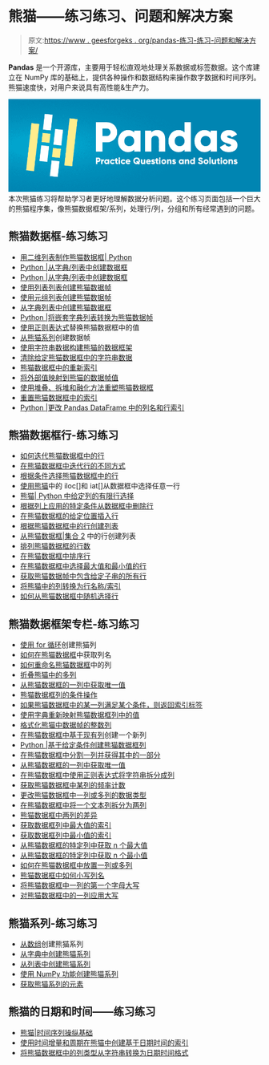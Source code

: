 # 熊猫——练习练习、问题和解决方案

> 原文:[https://www . geesforgeks . org/pandas-练习-练习-问题和解决方案/](https://www.geeksforgeeks.org/pandas-practice-excercises-questions-and-solutions/)

**Pandas** 是一个开源库，主要用于轻松直观地处理关系数据或标签数据。这个库建立在 NumPy 库的基础上，提供各种操作和数据结构来操作数字数据和时间序列。熊猫速度快，对用户来说具有高性能&生产力。

![Pandas-Practice-Exercises pandas-questions-solutions](img/74955627bb530553d532e5b95d4440c4.png)
本次熊猫练习将帮助学习者更好地理解数据分析问题。这个练习页面包括一个巨大的熊猫程序集，像熊猫数据框架/系列，处理行/列，分组和所有经常遇到的问题。

## 熊猫数据框-练习练习

*   [用二维列表制作熊猫数据框| Python](https://www.geeksforgeeks.org/make-a-pandas-dataframe-with-two-dimensional-list-python/)
*   [Python |从字典/列表中创建数据框](https://www.geeksforgeeks.org/python-creating-dataframe-from-dict-of-narray-lists/)
*   [Python |从字典/列表中创建数据框](https://www.geeksforgeeks.org/python-creating-dataframe-from-dict-of-narray-lists/)
*   [使用列表列表创建熊猫数据帧](https://www.geeksforgeeks.org/creating-pandas-dataframe-using-list-of-lists/)
*   [使用元组列表创建熊猫数据帧](https://www.geeksforgeeks.org/creating-a-pandas-dataframe-using-list-of-tuples/)
*   [从字典列表中创建熊猫数据框](https://www.geeksforgeeks.org/create-a-pandas-dataframe-from-list-of-dicts/)
*   [Python |将嵌套字典列表转换为熊猫数据帧](https://www.geeksforgeeks.org/python-convert-list-of-nested-dictionary-into-pandas-dataframe/)
*   [使用正则表达式](https://www.geeksforgeeks.org/replace-values-in-pandas-dataframe-using-regex/)替换熊猫数据框中的值
*   [从熊猫系列](https://www.geeksforgeeks.org/creating-a-dataframe-from-pandas-series/)创建数据帧
*   [使用字符串数据构建熊猫的数据框架](https://www.geeksforgeeks.org/construct-a-dataframe-in-pandas-using-string-data/)
*   [清除给定熊猫数据框中的字符串数据](https://www.geeksforgeeks.org/clean-the-string-data-in-the-given-pandas-dataframe/)
*   [熊猫数据框中的重新索引](https://www.geeksforgeeks.org/reindexing-in-pandas-dataframe/)
*   [将外部值映射到熊猫的数据帧值](https://www.geeksforgeeks.org/mapping-external-values-to-dataframe-values-in-pandas/)
*   [使用堆叠、拆堆和融化方法重塑熊猫数据框](https://www.geeksforgeeks.org/reshape-a-pandas-dataframe-using-stackunstack-and-melt-method/)
*   [重置熊猫数据框中的索引](https://www.geeksforgeeks.org/reset-index-in-pandas-dataframe/)
*   [Python |更改 Pandas DataFrame 中的列名和行索引](https://www.geeksforgeeks.org/python-change-column-names-and-row-indexes-in-pandas-dataframe/)

## 熊猫数据框行-练习练习

*   [如何迭代熊猫数据框中的行](https://www.geeksforgeeks.org/how-to-iterate-over-rows-in-pandas-dataframe/)
*   [在熊猫数据框中迭代行的不同方式](https://www.geeksforgeeks.org/different-ways-to-iterate-over-rows-in-pandas-dataframe/)
*   [根据条件选择熊猫数据框中的行](https://www.geeksforgeeks.org/selecting-rows-in-pandas-dataframe-based-on-conditions/)
*   [使用熊猫](https://www.geeksforgeeks.org/select-any-row-from-a-dataframe-using-iloc-and-iat-in-pandas/)中的 iloc[]和 iat[]从数据框中选择任意一行
*   [熊猫| Python 中给定列的有限行选择](https://www.geeksforgeeks.org/limited-rows-selection-with-given-column-in-pandas-python/)
*   [根据列上应用的特定条件从数据框中删除行](https://www.geeksforgeeks.org/drop-rows-from-the-dataframe-based-on-certain-condition-applied-on-a-column/)
*   [在熊猫数据框的给定位置插入行](https://www.geeksforgeeks.org/insert-row-at-given-position-in-pandas-dataframe/)
*   [根据熊猫数据框中的行创建列表](https://www.geeksforgeeks.org/create-a-list-from-rows-in-pandas-dataframe/)
*   [从熊猫数据框|集合 2](https://www.geeksforgeeks.org/create-a-list-from-rows-in-pandas-dataframe-set-2/) 中的行创建列表
*   [排列熊猫数据框的行数](https://www.geeksforgeeks.org/ranking-rows-of-pandas-dataframe/)
*   [在熊猫数据框中排序行](https://www.geeksforgeeks.org/sorting-rows-in-pandas-dataframe/)
*   [在熊猫数据框中选择最大值和最小值的行](https://www.geeksforgeeks.org/select-row-with-maximum-and-minimum-value-in-pandas-dataframe/)
*   [获取熊猫数据帧中包含给定子串的所有行](https://www.geeksforgeeks.org/get-all-rows-in-a-pandas-dataframe-containing-given-substring/)
*   [将熊猫中的列转换为行名称/索引](https://www.geeksforgeeks.org/convert-a-column-to-row-name-index-in-pandas/)
*   [如何从熊猫数据框中随机选择行](https://www.geeksforgeeks.org/how-to-randomly-select-rows-from-pandas-dataframe/)

## 熊猫数据框架专栏-练习练习

*   [使用 for 循环](https://www.geeksforgeeks.org/create-a-pandas-column-using-for-loop/)创建熊猫列
*   [如何在熊猫数据框](https://www.geeksforgeeks.org/how-to-get-column-names-in-pandas-dataframe/)中获取列名
*   [如何重命名熊猫数据框](https://www.geeksforgeeks.org/how-to-rename-columns-in-pandas-dataframe/)中的列
*   [折叠熊猫中的多列](https://www.geeksforgeeks.org/collapse-multiple-columns-in-pandas/)
*   [从熊猫数据框的一列中获取唯一值](https://www.geeksforgeeks.org/get-unique-values-from-a-column-in-pandas-dataframe/)
*   [熊猫数据框列的条件操作](https://www.geeksforgeeks.org/conditional-operation-on-pandas-dataframe-columns/)
*   [如果熊猫数据框中的某一列满足某个条件，则返回索引标签](https://www.geeksforgeeks.org/return-the-index-label-if-some-condition-is-satisfied-over-a-column-in-pandas-dataframe/)
*   [使用字典重新映射熊猫数据框列中的值](https://www.geeksforgeeks.org/using-dictionary-to-remap-values-in-pandas-dataframe-columns/)
*   [格式化熊猫中数据帧的整数列](https://www.geeksforgeeks.org/formatting-integer-column-of-dataframe-in-pandas/)
*   [在熊猫数据框中基于现有列](https://www.geeksforgeeks.org/create-a-new-column-in-pandas-dataframe-based-on-the-existing-columns/)创建一个新列
*   [Python |基于给定条件创建熊猫数据框列](https://www.geeksforgeeks.org/python-creating-a-pandas-dataframe-column-based-on-a-given-condition/)
*   [在熊猫数据框中分割一列并获得其中的一部分](https://www.geeksforgeeks.org/split-a-column-in-pandas-dataframe-and-get-part-of-it/)
*   [从熊猫数据框的一列中获取唯一值](https://www.geeksforgeeks.org/getting-unique-values-from-a-column-in-pandas-dataframe/)
*   [在熊猫数据框中使用正则表达式将字符串拆分成列](http://geeksforgeeks.org/split-a-string-into-columns-using-regex-in-pandas-dataframe/)
*   [获取熊猫数据框中某列的频率计数](https://www.geeksforgeeks.org/getting-frequency-counts-of-a-columns-in-pandas-dataframe/)
*   [更改熊猫数据框中一列或多列的数据类型](https://www.geeksforgeeks.org/change-data-type-for-one-or-more-columns-in-pandas-dataframe/)
*   [在熊猫数据框中将一个文本列拆分为两列](https://www.geeksforgeeks.org/split-a-text-column-into-two-columns-in-pandas-dataframe/)
*   [熊猫数据框中两列的差异](https://www.geeksforgeeks.org/difference-of-two-columns-in-pandas-dataframe/)
*   [获取数据框列中最大值的索引](https://www.geeksforgeeks.org/get-the-index-of-maximum-value-in-dataframe-column/)
*   [获取数据框列中最小值的索引](https://www.geeksforgeeks.org/get-the-index-of-minimum-value-in-dataframe-column/)
*   [从熊猫数据框的特定列中获取 n 个最大值](https://www.geeksforgeeks.org/get-n-largest-values-from-a-particular-column-in-pandas-dataframe/)
*   [从熊猫数据框的特定列中获取 n 个最小值](https://www.geeksforgeeks.org/get-n-smallest-values-from-a-particular-column-in-pandas-dataframe/)
*   [如何在熊猫数据框中放置一列或多列](https://www.geeksforgeeks.org/how-to-drop-one-or-multiple-columns-in-pandas-dataframe/)
*   [熊猫数据框中如何小写列名](https://www.geeksforgeeks.org/how-to-lowercase-column-names-in-pandas-dataframe/)
*   [将熊猫数据框中一列的第一个字母大写](https://www.geeksforgeeks.org/capitalize-first-letter-of-a-column-in-pandas-dataframe/)
*   [对熊猫数据框中的一列应用大写](https://www.geeksforgeeks.org/apply-uppercase-to-a-column-in-pandas-dataframe/)

## 熊猫系列-练习练习

*   [从数组](https://www.geeksforgeeks.org/create-a-pandas-series-from-array/)创建熊猫系列
*   [从字典中创建熊猫系列](https://www.geeksforgeeks.org/creating-a-pandas-series-from-dictionary/)
*   [从列表中创建熊猫系列](https://www.geeksforgeeks.org/creating-a-pandas-series-from-lists/)
*   [使用 NumPy 功能创建熊猫系列](https://www.geeksforgeeks.org/create-pandas-series-using-numpy-functions/)
*   [获取熊猫系列的元素](https://www.geeksforgeeks.org/access-the-elements-of-a-series-in-pandas/)

## 熊猫的日期和时间——练习练习

*   [熊猫|时间序列操纵基础](https://www.geeksforgeeks.org/pandas-basic-of-time-series-manipulation/)
*   [使用时间增量和周期在熊猫中创建基于日期时间的索引](https://www.geeksforgeeks.org/using-timedelta-and-period-to-create-datetime-based-indexes-in-pandas/)
*   [将熊猫数据框中的列类型从字符串转换为日期时间格式](https://www.geeksforgeeks.org/convert-the-column-type-from-string-to-datetime-format-in-pandas-dataframe/)